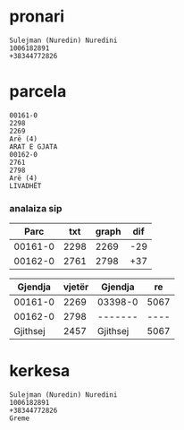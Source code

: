 # pronari


```
Sulejman (Nuredin) Nuredini
1006182891
+38344772826

```
# parcela

```
00161-0
2298
2269
Arë (4)
ARAT E GJATA
00162-0
2761
2798
Arë (4)
LIVADHËT

```
### analaiza sip

| Parc | txt | graph | dif |
| --------------- | --------------- | --------------- | --------------- |
| 00161-0 | 2298 | 2269 | -29 |
| 00162-0 | 2761 | 2798 | +37 |


| Gjendja | vjetër | Gjendja | re |
| --------------- | --------------- | --------------- | --------------- |
| 00161-0  | 2269  | 03398-0  | 5067  |
| 00162-0  | 2798  | -------  | ----  |
| Gjithsej | 2457  | Gjithsej | 5067  |

# kerkesa


```
Sulejman (Nuredin) Nuredini
1006182891
+38344772826
Greme

```
